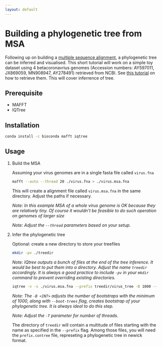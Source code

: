 ```yaml
---
layout: default
---
```


# Building a phylogenetic tree from MSA

Following up on building a [multiple sequence alignment](../basics/msa.md), a phylogenetic tree can be inferred and visualised. This short tutorial will work on a simple toy dataset using 4 betacoronavrius genomes (Accession numbers: AY597011, JX869059, MN908947, AY278491) retrieved from NCBI. See [this tutorial](../basics/ncbi_datasets.md) on how to retrieve them. This will cover inferrence of tree.

## Prerequisite 

* MAFFT
* IQTree

## Installation

```sh
conda install -c bioconda mafft iqtree
```

## Usage

1. Build the MSA

    Assuming your virus genomes are in a single fasta file called `virus.fna` 

    ```sh
    mafft --auto --thread 20 ./virus.fna > ./virus.msa.fna
    ```

    This will create a alignment file called `virus.msa.fna` in the same directory. Adjust the paths if necessary.

    *Note: In this example MSA of a whole virus genome is OK because they are relatively tiny. Of course it wouldn't be feasible to do such operation on genomes of larger size*

    *Note: Adjust the `--thread` parameters based on your setup.*

2. Infer the phylogenetic tree

    Optional: create a new directory to store your treefiles
    
    ```sh
    mkdir -pv ./treedir
    ```

    *Note: IQtree outputs a bunch of files at the end of the tree inference. It would be best to put them into a directory. Adjust the name `treedir` accordingly. It is always a good practice to include `-pv` in your `mkdir` command to prevent overriding existing directories.*

    ```sh
    iqtree -v -s ./virus.msa.fna --prefix treedir/virus_tree -B 1000 --boot-trees -T 20
    ```

    *Note: The `-B <INT>` adjusts the number of bootstraps with the minimum of 1000, along with `--boot-trees` flag, creates bootstrap of your phylogenetic tree. It is always ideal to do this step.* 

    *Note: Adjust the `-T` parameter for number of threads.*


    The directory of `treedir` will contain a multitude of files starting with the name as specified in the `--prefix` flag. Among those files, you will need the `prefix.contree` file, represeting a phylogenetic tree in newick format.

